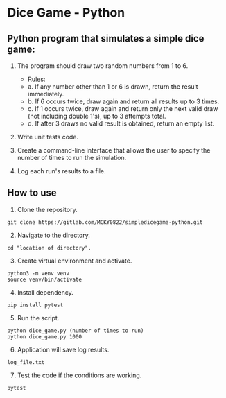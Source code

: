# Dice Game - Python

## Python program that simulates a simple dice game:

1. The program should draw two random numbers from 1 to 6.

   - Rules: 
   - a. If any number other than 1 or 6 is drawn, return the result immediately.
   - b. If 6 occurs twice, draw again and return all results up to 3 times. 
   - c. If 1 occurs twice, draw again and return only the next valid draw (not including double 1's), up to 3 attempts total. 
   - d. If after 3 draws no valid result is obtained, return an empty list.

 2. Write unit tests code.    

 3. Create a command-line interface that allows the user to specify the number of times to run the simulation.

 4. Log each run's results to a file.

 ## How to use

 1. Clone the repository.
 ```
 git clone https://gitlab.com/MCKY0822/simpledicegame-python.git
 ```

 2. Navigate to the directory.
```
cd "location of directory".
```

3. Create virtual environment and activate.
```
python3 -m venv venv
source venv/bin/activate
```

4. Install dependency.
```
pip install pytest
```

5. Run the script.
```
python dice_game.py (number of times to run)
python dice_game.py 1000
```

6. Application will save log results.
```
log_file.txt
```

7. Test the code if the conditions are working.
```
pytest
```
